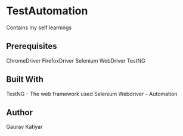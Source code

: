 # TestAutomation	

Contains my self learnings 

## Prerequisites

ChromeDriver
FirefoxDriver
Selenium WebDriver
TestNG

## Built With

TestNG - The web framework used
Selenium Webdriver - Automation 

## Author

Gaurav Katiyar